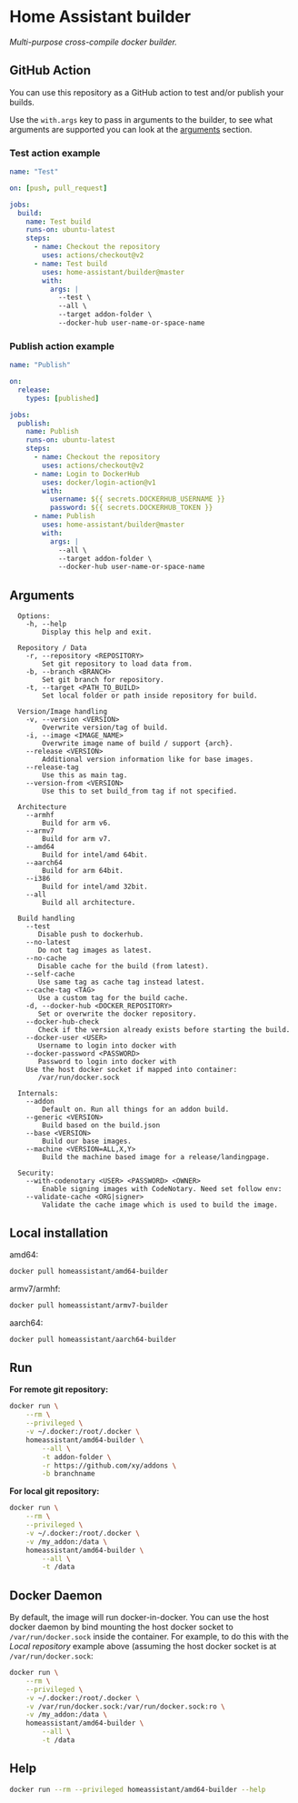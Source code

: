 # Home Assistant builder

_Multi-purpose cross-compile docker builder._

## GitHub Action

You can use this repository as a GitHub action to test and/or publish your builds.

Use the `with.args` key to pass in arguments to the builder, to see what arguments are supported you can look at the [arguments](#Arguments) section.

### Test action example

```yaml
name: "Test"

on: [push, pull_request]

jobs:
  build:
    name: Test build
    runs-on: ubuntu-latest
    steps:
      - name: Checkout the repository
        uses: actions/checkout@v2
      - name: Test build
        uses: home-assistant/builder@master
        with:
          args: |
            --test \
            --all \
            --target addon-folder \
            --docker-hub user-name-or-space-name
```

### Publish action example

```yaml
name: "Publish"

on:
  release:
    types: [published]

jobs:
  publish:
    name: Publish
    runs-on: ubuntu-latest
    steps:
      - name: Checkout the repository
        uses: actions/checkout@v2
      - name: Login to DockerHub
        uses: docker/login-action@v1
        with:
          username: ${{ secrets.DOCKERHUB_USERNAME }}
          password: ${{ secrets.DOCKERHUB_TOKEN }}
      - name: Publish
        uses: home-assistant/builder@master
        with:
          args: |
            --all \
            --target addon-folder \
            --docker-hub user-name-or-space-name
```

## Arguments

```
  Options:
    -h, --help
        Display this help and exit.

  Repository / Data
    -r, --repository <REPOSITORY>
        Set git repository to load data from.
    -b, --branch <BRANCH>
        Set git branch for repository.
    -t, --target <PATH_TO_BUILD>
        Set local folder or path inside repository for build.

  Version/Image handling
    -v, --version <VERSION>
        Overwrite version/tag of build.
    -i, --image <IMAGE_NAME>
        Overwrite image name of build / support {arch}.
    --release <VERSION>
        Additional version information like for base images.
    --release-tag
        Use this as main tag.
    --version-from <VERSION>
        Use this to set build_from tag if not specified.

  Architecture
    --armhf
        Build for arm v6.
    --armv7
        Build for arm v7.
    --amd64
        Build for intel/amd 64bit.
    --aarch64
        Build for arm 64bit.
    --i386
        Build for intel/amd 32bit.
    --all
        Build all architecture.

  Build handling
    --test
       Disable push to dockerhub.
    --no-latest
       Do not tag images as latest.
    --no-cache
       Disable cache for the build (from latest).
    --self-cache
       Use same tag as cache tag instead latest.
    --cache-tag <TAG>
       Use a custom tag for the build cache.
    -d, --docker-hub <DOCKER_REPOSITORY>
       Set or overwrite the docker repository.
    --docker-hub-check
       Check if the version already exists before starting the build.
    --docker-user <USER>
       Username to login into docker with
    --docker-password <PASSWORD>
       Password to login into docker with
    Use the host docker socket if mapped into container:
       /var/run/docker.sock

  Internals:
    --addon
        Default on. Run all things for an addon build.
    --generic <VERSION>
        Build based on the build.json
    --base <VERSION>
        Build our base images.
    --machine <VERSION=ALL,X,Y>
        Build the machine based image for a release/landingpage.

  Security:
    --with-codenotary <USER> <PASSWORD> <OWNER>
        Enable signing images with CodeNotary. Need set follow env:
    --validate-cache <ORG|signer>
        Validate the cache image which is used to build the image.
```

## Local installation

amd64:

```bash
docker pull homeassistant/amd64-builder
```

armv7/armhf:

```bash
docker pull homeassistant/armv7-builder
```

aarch64:

```bash
docker pull homeassistant/aarch64-builder
```

## Run

**For remote git repository:**

```bash
docker run \
	--rm \
	--privileged \
	-v ~/.docker:/root/.docker \
	homeassistant/amd64-builder \
		--all \
		-t addon-folder \
		-r https://github.com/xy/addons \
		-b branchname
```

**For local git repository:**

```bash
docker run \
	--rm \
	--privileged \
	-v ~/.docker:/root/.docker \
	-v /my_addon:/data \
	homeassistant/amd64-builder \
		--all \
		-t /data
```

## Docker Daemon

By default, the image will run docker-in-docker. You can use the host docker daemon by bind mounting the host docker socket to `/var/run/docker.sock` inside the container. For example, to do this with the _Local repository_ example above (assuming the host docker socket is at `/var/run/docker.sock`:

```bash
docker run \
	--rm \
	--privileged \
	-v ~/.docker:/root/.docker \
	-v /var/run/docker.sock:/var/run/docker.sock:ro \
	-v /my_addon:/data \
	homeassistant/amd64-builder \
		--all \
		-t /data
```

## Help

```bash
docker run --rm --privileged homeassistant/amd64-builder --help
```
